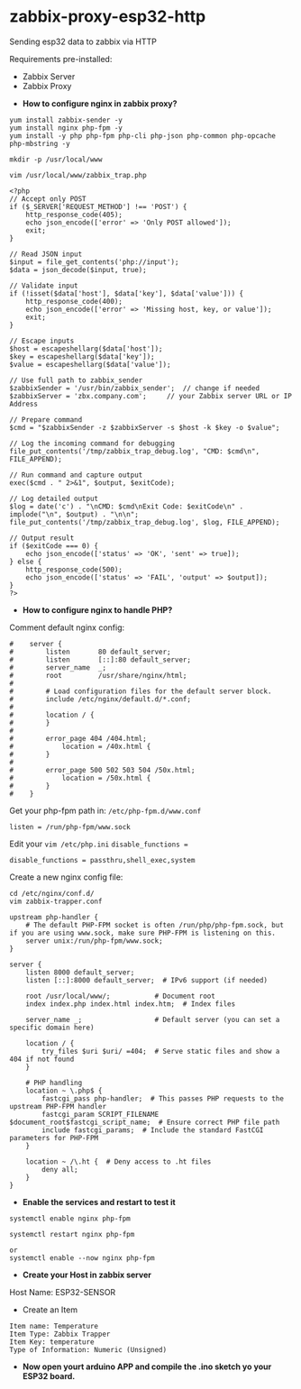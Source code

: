 # zabbix-proxy-esp32-http
Sending esp32 data to zabbix via HTTP

Requirements pre-installed:

- Zabbix Server 
- Zabbix Proxy

* **How to configure nginx in zabbix proxy?**
```
yum install zabbix-sender -y
yum install nginx php-fpm -y
yum install -y php php-fpm php-cli php-json php-common php-opcache php-mbstring -y
```
```
mkdir -p /usr/local/www
```

```
vim /usr/local/www/zabbix_trap.php
```

```
<?php
// Accept only POST
if ($_SERVER['REQUEST_METHOD'] !== 'POST') {
    http_response_code(405);
    echo json_encode(['error' => 'Only POST allowed']);
    exit;
}

// Read JSON input
$input = file_get_contents('php://input');
$data = json_decode($input, true);

// Validate input
if (!isset($data['host'], $data['key'], $data['value'])) {
    http_response_code(400);
    echo json_encode(['error' => 'Missing host, key, or value']);
    exit;
}

// Escape inputs
$host = escapeshellarg($data['host']);
$key = escapeshellarg($data['key']);
$value = escapeshellarg($data['value']);

// Use full path to zabbix_sender
$zabbixSender = '/usr/bin/zabbix_sender';  // change if needed
$zabbixServer = 'zbx.company.com';     // your Zabbix server URL or IP Address

// Prepare command
$cmd = "$zabbixSender -z $zabbixServer -s $host -k $key -o $value";

// Log the incoming command for debugging
file_put_contents('/tmp/zabbix_trap_debug.log', "CMD: $cmd\n", FILE_APPEND);

// Run command and capture output
exec($cmd . " 2>&1", $output, $exitCode);

// Log detailed output
$log = date('c') . "\nCMD: $cmd\nExit Code: $exitCode\n" . implode("\n", $output) . "\n\n";
file_put_contents('/tmp/zabbix_trap_debug.log', $log, FILE_APPEND);

// Output result
if ($exitCode === 0) {
    echo json_encode(['status' => 'OK', 'sent' => true]);
} else {
    http_response_code(500);
    echo json_encode(['status' => 'FAIL', 'output' => $output]);
}
?>
```

* **How to configure nginx to handle PHP?**

Comment default nginx config:

```
#    server {
#        listen       80 default_server;
#        listen       [::]:80 default_server;
#        server_name  _;
#        root         /usr/share/nginx/html;
#
#        # Load configuration files for the default server block.
#        include /etc/nginx/default.d/*.conf;
#
#        location / {
#        }
#
#        error_page 404 /404.html;
#            location = /40x.html {
#        }
#
#        error_page 500 502 503 504 /50x.html;
#            location = /50x.html {
#        }
#    }

```
Get your php-fpm path in: `/etc/php-fpm.d/www.conf`
```
listen = /run/php-fpm/www.sock
```
Edit your `vim /etc/php.ini` `disable_functions = `
```
disable_functions = passthru,shell_exec,system
```
Create a new nginx config file:
```
cd /etc/nginx/conf.d/
vim zabbix-trapper.conf
```
```
upstream php-handler {
    # The default PHP-FPM socket is often /run/php/php-fpm.sock, but if you are using www.sock, make sure PHP-FPM is listening on this.
    server unix:/run/php-fpm/www.sock; 
}

server {
    listen 8000 default_server;
    listen [::]:8000 default_server;  # IPv6 support (if needed)

    root /usr/local/www/;           # Document root
    index index.php index.html index.htm;  # Index files

    server_name _;                  # Default server (you can set a specific domain here)

    location / {
        try_files $uri $uri/ =404;  # Serve static files and show a 404 if not found
    }

    # PHP handling
    location ~ \.php$ {
        fastcgi_pass php-handler;  # This passes PHP requests to the upstream PHP-FPM handler
        fastcgi_param SCRIPT_FILENAME $document_root$fastcgi_script_name;  # Ensure correct PHP file path
        include fastcgi_params;  # Include the standard FastCGI parameters for PHP-FPM
    }

    location ~ /\.ht {  # Deny access to .ht files
        deny all;
    }
}

```
* **Enable the services and restart to test it**
```
systemctl enable nginx php-fpm

systemctl restart nginx php-fpm

or
systemctl enable --now nginx php-fpm
```
* **Create your Host in zabbix server**

Host Name: ESP32-SENSOR

- Create an Item
```
Item name: Temperature
Item Type: Zabbix Trapper
Item Key: temperature
Type of Information: Numeric (Unsigned)
```

* **Now open yourt arduino APP and compile the .ino sketch yo your ESP32 board.**
